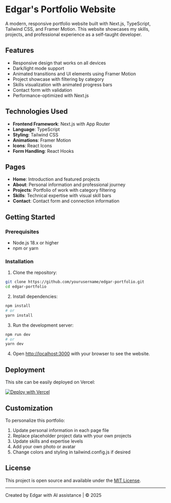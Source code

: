 # Edgar's Portfolio Website

A modern, responsive portfolio website built with Next.js, TypeScript, Tailwind CSS, and Framer Motion. This website showcases my skills, projects, and professional experience as a self-taught developer.

## Features

- Responsive design that works on all devices
- Dark/light mode support
- Animated transitions and UI elements using Framer Motion
- Project showcase with filtering by category
- Skills visualization with animated progress bars
- Contact form with validation
- Performance-optimized with Next.js

## Technologies Used

- **Frontend Framework**: Next.js with App Router
- **Language**: TypeScript
- **Styling**: Tailwind CSS
- **Animations**: Framer Motion
- **Icons**: React Icons
- **Form Handling**: React Hooks

## Pages

- **Home**: Introduction and featured projects
- **About**: Personal information and professional journey
- **Projects**: Portfolio of work with category filtering
- **Skills**: Technical expertise with visual skill bars
- **Contact**: Contact form and connection information

## Getting Started

### Prerequisites

- Node.js 18.x or higher
- npm or yarn

### Installation

1. Clone the repository:

```bash
git clone https://github.com/yourusername/edgar-portfolio.git
cd edgar-portfolio
```

2. Install dependencies:

```bash
npm install
# or
yarn install
```

3. Run the development server:

```bash
npm run dev
# or
yarn dev
```

4. Open [http://localhost:3000](http://localhost:3000) with your browser to see the website.

## Deployment

This site can be easily deployed on Vercel:

[![Deploy with Vercel](https://vercel.com/button)](https://vercel.com/new/clone?repository-url=https%3A%2F%2Fgithub.com%2Fyourusername%2Fedgar-portfolio)

## Customization

To personalize this portfolio:

1. Update personal information in each page file
2. Replace placeholder project data with your own projects
3. Update skills and expertise levels
4. Add your own photo or avatar
5. Change colors and styling in tailwind.config.js if desired

## License

This project is open source and available under the [MIT License](LICENSE).

---

Created by Edgar with AI assistance | &copy; 2025
